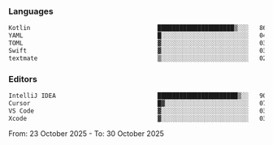 <!--START_SECTION:waka-->
### Languages
```txt
Kotlin                                   █████████████████████▒░░░   86 %
YAML                                     █░░░░░░░░░░░░░░░░░░░░░░░░   04 %
TOML                                     ▓░░░░░░░░░░░░░░░░░░░░░░░░   03 %
Swift                                    ▓░░░░░░░░░░░░░░░░░░░░░░░░   03 %
textmate                                 ▒░░░░░░░░░░░░░░░░░░░░░░░░   02 %
```

### Editors
```txt
IntelliJ IDEA                            ██████████████████████▒░░   90 %
Cursor                                   █▓░░░░░░░░░░░░░░░░░░░░░░░   07 %
VS Code                                  ▓░░░░░░░░░░░░░░░░░░░░░░░░   03 %
Xcode                                    ▓░░░░░░░░░░░░░░░░░░░░░░░░   03 %
```

From: 23 October 2025 - To: 30 October 2025
<!--END_SECTION:waka-->
